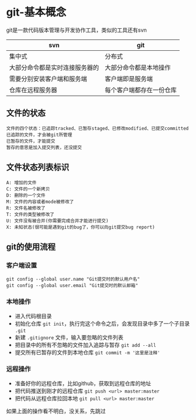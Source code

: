 
# git-基本概念

git是一款代码版本管理与开发协作工具，类似的工具还有svn

|svn|git|
|---|---|
|集中式|分布式|
|大部分命令都是实时连接服务器的|大部分命令都是本地操作|
|需要分别安装客户端和服务端|客户端即是服务端|
|仓库在远程服务器|每个客户端都存在一份仓库|

## 文件的状态

```
文件的四个状态：已追踪tracked、已暂存staged、已修改modified、已提交committed
已追踪的文件，才会被git所管理
已暂存的文件，才能提交
暂存的意思是加入提交列表，还没提交
```

## 文件状态列表标识

```
A: 增加的文件
C: 文件的一个新拷贝
D: 删除的一个文件
M: 文件的内容或者mode被修改了
R: 文件名被修改了
T: 文件的类型被修改了
U: 文件没有被合并(你需要完成合并才能进行提交)
X: 未知状态(很可能是遇到git的bug了，你可以向git提交bug report)
```

## git的使用流程

### 客户端设置

```
git config --global user.name "Git提交时的默认用户名"
git config --global user.email "Git提交时的默认邮箱"
```

### 本地操作

- 进入代码根目录
- 初始化仓库 `git init`，执行完这个命令之后，会发现目录中多了一个子目录 `.git`
- 新建 `.gitignore` 文件，输入要忽略的文件列表
- 把目录中的所有不忽略的文件加入追踪与暂存 `git add --all`
- 提交所有已暂存的文件到本地仓库 `git commit -m '这里是注释'`

### 远程操作

- 准备好你的远程仓库，比如github，获取到远程仓库的地址<url>
- 把代码推送到刚才的远程仓库 `git push <url> master:master`
- 把代码从远程仓库拉回本地 `git pull <url> master:master`

如果上面的操作看不明白，没关系，先跳过
